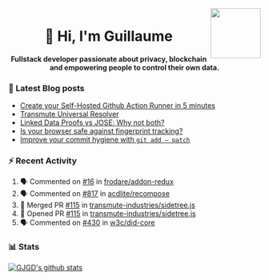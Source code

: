 <img align='right' src='https://user-images.githubusercontent.com/5713670/87202985-820dcb80-c2b6-11ea-9f56-7ec461c497c3.gif' width='100"'>

<h1 align="center">👋 Hi, I'm Guillaume</h1>
<h4 align="center">Fullstack developer passionate about privacy, blockchain and empowering people to control their own data.

### 📝 Latest Blog posts

<!-- BLOG-POST-LIST:START -->
- [Create your Self-Hosted Github Action Runner in 5 minutes](https://medium.com/@gjgd/create-your-self-hosted-github-action-runner-in-5-minutes-a9eff615edc4?source=rss-35e0d58bf235------2)
- [Transmute Universal Resolver](https://medium.com/transmute-techtalk/transmute-universal-resolver-b6c8509858f?source=rss-35e0d58bf235------2)
- [Linked Data Proofs vs JOSE: Why not both?](https://medium.com/transmute-techtalk/linked-data-proofs-vs-jose-why-not-both-1594393418cc?source=rss-35e0d58bf235------2)
- [Is your browser safe against fingerprint tracking?](https://medium.com/@gjgd/is-your-browser-safe-against-fingerprint-tracking-6126952b805b?source=rss-35e0d58bf235------2)
- [Improve your commit hygiene with `git add — patch`](https://medium.com/transmute-techtalk/improve-your-commit-hygiene-with-git-add-patch-3b7dd9c117c4?source=rss-35e0d58bf235------2)
<!-- BLOG-POST-LIST:END -->

### :zap: Recent Activity

<!--START_SECTION:activity-->
1. 🗣 Commented on [#16](https://github.com/frodare/addon-redux/issues/16) in [frodare/addon-redux](https://github.com/frodare/addon-redux)
2. 🗣 Commented on [#817](https://github.com/acdlite/recompose/issues/817) in [acdlite/recompose](https://github.com/acdlite/recompose)
3. 🎉 Merged PR [#115](https://github.com/transmute-industries/sidetree.js/pull/115) in [transmute-industries/sidetree.js](https://github.com/transmute-industries/sidetree.js)
4. 💪 Opened PR [#115](https://github.com/transmute-industries/sidetree.js/pull/115) in [transmute-industries/sidetree.js](https://github.com/transmute-industries/sidetree.js)
5. 🗣 Commented on [#430](https://github.com/w3c/did-core/issues/430) in [w3c/did-core](https://github.com/w3c/did-core)
<!--END_SECTION:activity-->

### 📊 Stats

[![GJGD's github stats](https://github-readme-stats.vercel.app/api?username=gjgd&count_private=true&show_icons=true&custom_title=My%20Github%20Stats)](https://github.com/anuraghazra/github-readme-stats)
